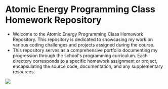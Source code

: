 # Atomic Energy Programming Class Homework Repository

- Welcome to the Atomic Energy Programming Class Homework Repository. This repository is dedicated to showcasing my work on various coding challenges and projects assigned during the course.
- This repository serves as a comprehensive portfolio documenting my progression through the school's programming curriculum. Each directory corresponds to a specific homework assignment or project, encapsulating the source code, documentation, and any supplementary resources.
  
<img src="https://github-readme-stats.vercel.app/api?username=NimaWasTaken&show_icons=true&count_private=true&hide_border=true" align="center" />  
